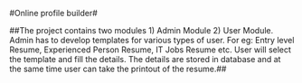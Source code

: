 #Online profile builder#

##The project contains two modules 1) Admin Module 2) User Module. Admin has to develop templates for various types of user. For eg: Entry level Resume, Experienced Person Resume, IT Jobs Resume etc. User will select the template and fill the details. The details are stored in database and at the same time user can take the printout of the resume.##